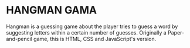 # HANGMAN GAMA

Hangman is a guessing game about the player tries to guess a word by suggesting letters within a certain number of guesses. Originally a Paper-and-pencil game, this is HTML, CSS and JavaScript's version.
